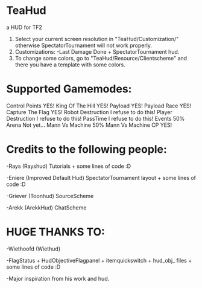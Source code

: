 # TeaHud
a HUD for TF2

1. Select your current screen resolution in "TeaHud/Customization/" otherwise SpectatorTournament will not work properly.
2. Customizations:
-Last Damage Done + SpectatorTournament hud.
3. To change some colors, go to "TeaHud/Resource/Clientscheme" and there you have a template with some colors.

# Supported Gamemodes:
Control Points	 	YES!
King Of The Hill 	YES!
Payload			 	YES!
Payload Race	 	YES!
Capture The Flag 	YES!
Robot Destruction	I refuse to do this!
Player Destruction	I refuse to do this!
PassTime			I refuse to do this!
Events				50%
Arena				Not yet...
Mann Vs Machine		50%
Mann Vs Machine CP	YES!

# Credits to the following people:
-Rays (Rayshud) Tutorials + some lines of code :D

-Eniere (Improved Default Hud) SpectatorTournament layout + some lines of code :D

-Griever (Toonhud) SourceScheme

-Arekk (ArekkHud) ChatScheme

# HUGE THANKS TO:

-Wiethoofd (Wiethud)	

-FlagStatus + HudObjectiveFlagpanel + itemquickswitch + hud_obj_ files + some lines of code :D

-Major inspiration from his work and hud.
